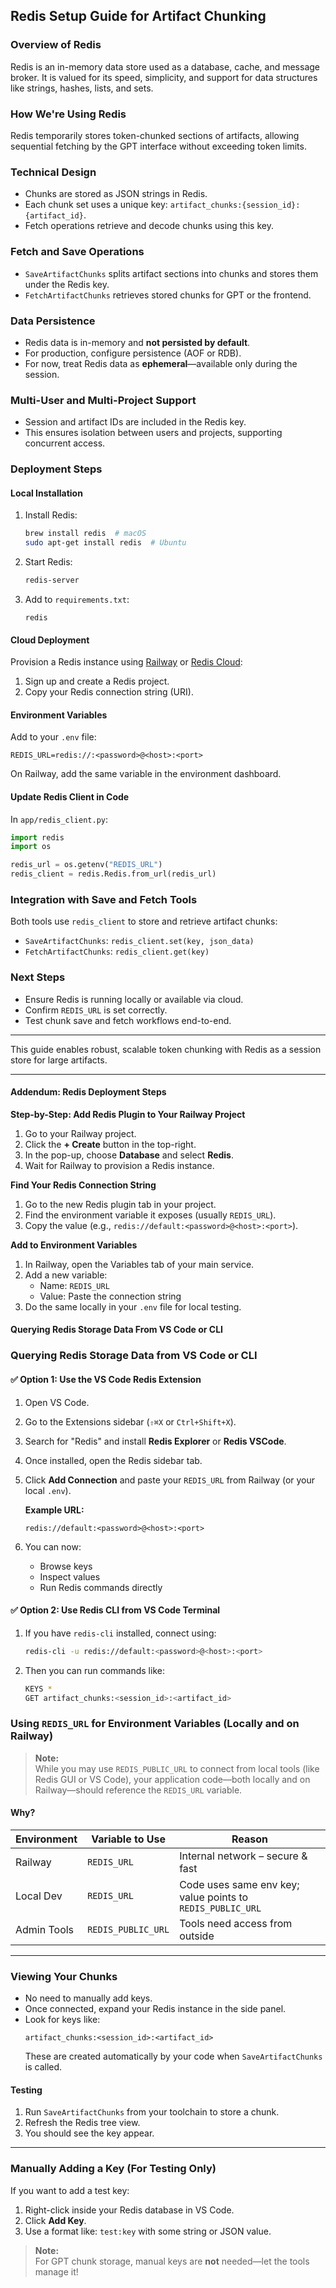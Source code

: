 ## Redis Setup Guide for Artifact Chunking
### Overview of Redis

Redis is an in-memory data store used as a database, cache, and message broker. It is valued for its speed, simplicity, and support for data structures like strings, hashes, lists, and sets.

### How We're Using Redis

Redis temporarily stores token-chunked sections of artifacts, allowing sequential fetching by the GPT interface without exceeding token limits.

### Technical Design

- Chunks are stored as JSON strings in Redis.
- Each chunk set uses a unique key: `artifact_chunks:{session_id}:{artifact_id}`.
- Fetch operations retrieve and decode chunks using this key.

### Fetch and Save Operations

- `SaveArtifactChunks` splits artifact sections into chunks and stores them under the Redis key.
- `FetchArtifactChunks` retrieves stored chunks for GPT or the frontend.

### Data Persistence

- Redis data is in-memory and **not persisted by default**.
- For production, configure persistence (AOF or RDB).
- For now, treat Redis data as **ephemeral**—available only during the session.

### Multi-User and Multi-Project Support

- Session and artifact IDs are included in the Redis key.
- This ensures isolation between users and projects, supporting concurrent access.

### Deployment Steps

#### Local Installation

1. Install Redis:
    ```bash
    brew install redis  # macOS
    sudo apt-get install redis  # Ubuntu
    ```
2. Start Redis:
    ```bash
    redis-server
    ```
3. Add to `requirements.txt`:
    ```
    redis
    ```

#### Cloud Deployment

Provision a Redis instance using [Railway](https://railway.app/) or [Redis Cloud](https://redis.com/try-free/):

1. Sign up and create a Redis project.
2. Copy your Redis connection string (URI).

#### Environment Variables

Add to your `.env` file:
```
REDIS_URL=redis://:<password>@<host>:<port>
```
On Railway, add the same variable in the environment dashboard.

#### Update Redis Client in Code

In `app/redis_client.py`:
```python
import redis
import os

redis_url = os.getenv("REDIS_URL")
redis_client = redis.Redis.from_url(redis_url)
```

### Integration with Save and Fetch Tools

Both tools use `redis_client` to store and retrieve artifact chunks:
- `SaveArtifactChunks`: `redis_client.set(key, json_data)`
- `FetchArtifactChunks`: `redis_client.get(key)`

### Next Steps

- Ensure Redis is running locally or available via cloud.
- Confirm `REDIS_URL` is set correctly.
- Test chunk save and fetch workflows end-to-end.

---

This guide enables robust, scalable token chunking with Redis as a session store for large artifacts.

---

#### Addendum: Redis Deployment Steps

**Step-by-Step: Add Redis Plugin to Your Railway Project**

1. Go to your Railway project.
2. Click the **+ Create** button in the top-right.
3. In the pop-up, choose **Database** and select **Redis**.
4. Wait for Railway to provision a Redis instance.

**Find Your Redis Connection String**

1. Go to the new Redis plugin tab in your project.
2. Find the environment variable it exposes (usually `REDIS_URL`).
3. Copy the value (e.g., `redis://default:<password>@<host>:<port>`).

**Add to Environment Variables**

1. In Railway, open the Variables tab of your main service.
2. Add a new variable:
    - Name: `REDIS_URL`
    - Value: Paste the connection string
3. Do the same locally in your `.env` file for local testing.

#### Querying Redis Storage Data From VS Code or CLI

### Querying Redis Storage Data from VS Code or CLI

#### ✅ Option 1: Use the VS Code Redis Extension

1. Open VS Code.
2. Go to the Extensions sidebar (`⇧⌘X` or `Ctrl+Shift+X`).
3. Search for "Redis" and install **Redis Explorer** or **Redis VSCode**.
4. Once installed, open the Redis sidebar tab.
5. Click **Add Connection** and paste your `REDIS_URL` from Railway (or your local `.env`).

    **Example URL:**
    ```
    redis://default:<password>@<host>:<port>
    ```

6. You can now:
    - Browse keys
    - Inspect values
    - Run Redis commands directly

#### ✅ Option 2: Use Redis CLI from VS Code Terminal

1. If you have `redis-cli` installed, connect using:
    ```bash
    redis-cli -u redis://default:<password>@<host>:<port>
    ```
2. Then you can run commands like:
    ```bash
    KEYS *
    GET artifact_chunks:<session_id>:<artifact_id>
    ```

### Using `REDIS_URL` for Environment Variables (Locally and on Railway)

> **Note:**  
> While you may use `REDIS_PUBLIC_URL` to connect from local tools (like Redis GUI or VS Code), your application code—both locally and on Railway—should reference the `REDIS_URL` variable.

#### Why?

| Environment | Variable to Use    | Reason                                 |
|-------------|-------------------|----------------------------------------|
| Railway     | `REDIS_URL`       | Internal network – secure & fast       |
| Local Dev   | `REDIS_URL`       | Code uses same env key; value points to `REDIS_PUBLIC_URL` |
| Admin Tools | `REDIS_PUBLIC_URL`| Tools need access from outside         |

---

### Viewing Your Chunks

- No need to manually add keys.
- Once connected, expand your Redis instance in the side panel.
- Look for keys like:  
    ```
    artifact_chunks:<session_id>:<artifact_id>
    ```
    These are created automatically by your code when `SaveArtifactChunks` is called.

#### Testing

1. Run `SaveArtifactChunks` from your toolchain to store a chunk.
2. Refresh the Redis tree view.
3. You should see the key appear.

---

### Manually Adding a Key (For Testing Only)

If you want to add a test key:

1. Right-click inside your Redis database in VS Code.
2. Click **Add Key**.
3. Use a format like:
        ```
        test:key
        ```
        with some string or JSON value.

> **Note:**  
> For GPT chunk storage, manual keys are **not** needed—let the tools manage it!
